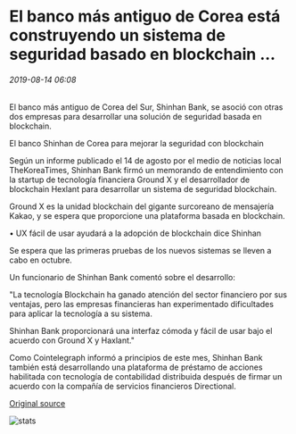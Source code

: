 # El banco más antiguo de Corea está construyendo un sistema de seguridad basado en blockchain ...

###### 2019-08-14 06:08

El banco más antiguo de Corea del Sur, Shinhan Bank, se asoció con otras dos empresas para desarrollar una solución de seguridad basada en blockchain.

El banco Shinhan de Corea para mejorar la seguridad con blockchain

Según un informe publicado el 14 de agosto por el medio de noticias local TheKoreaTimes, Shinhan Bank firmó un memorando de entendimiento con la startup de tecnología financiera Ground X y el desarrollador de blockchain Hexlant para desarrollar un sistema de seguridad blockchain.

Ground X es la unidad blockchain del gigante surcoreano de mensajería Kakao, y se espera que proporcione una plataforma basada en blockchain.

• UX fácil de usar ayudará a la adopción de blockchain dice Shinhan

Se espera que las primeras pruebas de los nuevos sistemas se lleven a cabo en octubre.

Un funcionario de Shinhan Bank comentó sobre el desarrollo:

"La tecnología Blockchain ha ganado atención del sector financiero por sus ventajas, pero las empresas financieras han experimentado dificultades para aplicar la tecnología a su sistema.

Shinhan Bank proporcionará una interfaz cómoda y fácil de usar bajo el acuerdo con Ground X y Haxlant."

Como Cointelegraph informó a principios de este mes, Shinhan Bank también está desarrollando una plataforma de préstamo de acciones habilitada con tecnología de contabilidad distribuida después de firmar un acuerdo con la compañía de servicios financieros Directional.

[Original source](https://cointelegraph.com/news/koreas-oldest-bank-is-building-a-blockchain-based-security-system)

![stats](https://c.statcounter.com/11760860/0/a89fa40b/1/ "stats")